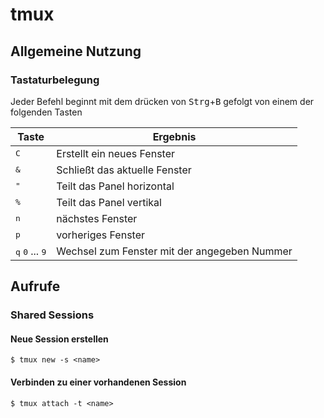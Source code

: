 # tmux

## Allgemeine Nutzung
### Tastaturbelegung
Jeder Befehl beginnt mit dem drücken von <kbd>Strg</kbd>+<kbd>B</kbd> gefolgt von einem der folgenden Tasten

| Taste | Ergebnis |
| --- | --- |
| <kbd>C</kbd> | Erstellt ein neues Fenster |
| <kbd>&</kbd> | Schließt das aktuelle Fenster |
| <kbd>"</kbd> | Teilt das Panel horizontal |
| <kbd>%</kbd> | Teilt das Panel vertikal |
| <kbd>n</kbd> | nächstes Fenster |
| <kbd>p</kbd> | vorheriges Fenster  |
| <kbd>q</kbd> <kbd>0</kbd> ... <kbd>9</kbd> | Wechsel zum Fenster mit der angegeben Nummer|


## Aufrufe
### Shared Sessions

#### Neue Session erstellen
```
$ tmux new -s <name>
```

#### Verbinden zu einer vorhandenen Session
```
$ tmux attach -t <name>
```
